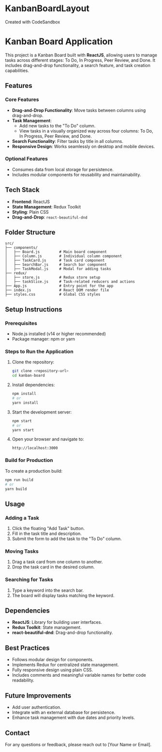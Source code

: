 # KanbanBoardLayout
Created with CodeSandbox
# Kanban Board Application

This project is a Kanban Board built with **ReactJS**, allowing users to manage tasks across different stages: To Do, In Progress, Peer Review, and Done. It includes drag-and-drop functionality, a search feature, and task creation capabilities.

## Features

### Core Features
- **Drag-and-Drop Functionality**: Move tasks between columns using drag-and-drop.
- **Task Management**:
  - Add new tasks to the "To Do" column.
  - View tasks in a visually organized way across four columns: To Do, In Progress, Peer Review, and Done.
- **Search Functionality**: Filter tasks by title in all columns.
- **Responsive Design**: Works seamlessly on desktop and mobile devices.

### Optional Features
- Consumes data from local storage for persistence.
- Includes modular components for reusability and maintainability.

## Tech Stack

- **Frontend**: ReactJS
- **State Management**: Redux Toolkit
- **Styling**: Plain CSS
- **Drag-and-Drop**: `react-beautiful-dnd`

## Folder Structure

```plaintext
src/
├── components/
│   ├── Board.js         # Main board component
│   ├── Column.js        # Individual column component
│   ├── TaskCard.js      # Task card component
│   ├── SearchBar.js     # Search bar component
│   ├── TaskModal.js     # Modal for adding tasks
├── redux/
│   ├── store.js         # Redux store setup
│   ├── taskSlice.js     # Task-related reducers and actions
├── App.js               # Entry point for the app
├── index.js             # React DOM render file
├── styles.css           # Global CSS styles
```

## Setup Instructions

### Prerequisites
- Node.js installed (v14 or higher recommended)
- Package manager: npm or yarn

### Steps to Run the Application
1. Clone the repository:
   ```bash
   git clone <repository-url>
   cd kanban-board
   ```

2. Install dependencies:
   ```bash
   npm install
   # or
   yarn install
   ```

3. Start the development server:
   ```bash
   npm start
   # or
   yarn start
   ```

4. Open your browser and navigate to:
   ```plaintext
   http://localhost:3000
   ```

### Build for Production
To create a production build:
```bash
npm run build
# or
yarn build
```

## Usage

### Adding a Task
1. Click the floating "Add Task" button.
2. Fill in the task title and description.
3. Submit the form to add the task to the "To Do" column.

### Moving Tasks
1. Drag a task card from one column to another.
2. Drop the task card in the desired column.

### Searching for Tasks
1. Type a keyword into the search bar.
2. The board will display tasks matching the keyword.

## Dependencies

- **ReactJS**: Library for building user interfaces.
- **Redux Toolkit**: State management.
- **react-beautiful-dnd**: Drag-and-drop functionality.

## Best Practices

- Follows modular design for components.
- Implements Redux for centralized state management.
- Fully responsive design using plain CSS.
- Includes comments and meaningful variable names for better code readability.

## Future Improvements

- Add user authentication.
- Integrate with an external database for persistence.
- Enhance task management with due dates and priority levels.

## Contact
For any questions or feedback, please reach out to [Your Name or Email].

